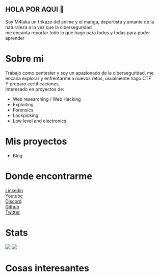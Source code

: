 ## HOLA POR AQUI 👋

 Soy M4laka un frikazo del anime y el manga, deportista y amante de la naturaleza a la vez que la ciberseguridad \
 me encanta reportar todo lo que hago para todos y todas para poder aprender

# Sobre mi
Trabajo como pentester y soy un apasionado de la ciberseguridad, me encana explorar y enfrentarme a nuevos retos, usualmente hago CTF \
Y preparo certificaciones. \
Interesado en proyectos de:
* Web researching / Web Hacking
* Exploiting
* Forensics
* Lockpicking
* Low level and electronics


# Mis proyectos
* Blog 

# Donde encontrarme
[Linkedin](https://www.linkedin.com/in/marco-carrasco-talan-6b5912198/) \
[Youtube](https://www.youtube.com/channel/UCTgM3LdJZjpEpilLJB3piCA) \
[Discord](https://discord.gg/UXzFV3Dj8p)\
[Github](https://github.com/shell-bomb) \
[Twitter](https://twitter.com/D0vahking)
# Stats
<p>
    <img src="https://github-readme-stats.vercel.app/api?username=shell-bomb&show_icons=true&layout=compact&bg_color=30,12c2e9,f64f59&title_color=fff&text_color=fff">
    <img src="https://github-readme-stats.vercel.app/api/top-langs/?username=shell-bomb&layout=compact&bg_color=30,1565C0,b92b27&title_color=fff&text_color=fff">
</p>

# Cosas interesantes
